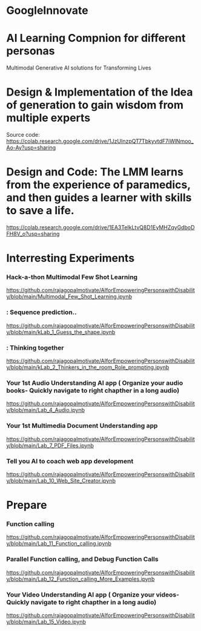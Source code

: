 # GoogleInnovate


# AI  Learning Compnion for different personas 
Multimodal Generative AI solutions for Transforming Lives

# Design & Implementation of the Idea of generation to gain wisdom from multiple experts 
Source code: https://colab.research.google.com/drive/1JzUInzpQT7TbkyvtdF7iWlNmoo_Ao-Ay?usp=sharing 

# Design and Code: The LMM learns from the experience of paramedics, and then guides a learner with skills to save a life. 
https://colab.research.google.com/drive/1EA3TeIkLtvQ8D1EyMHZqyGdboDFH8V_o?usp=sharing 

# Interresting Experiments 

### Hack-a-thon  Multimodal Few Shot Learning
https://github.com/rajagopalmotivate/AIforEmpoweringPersonswithDisability/blob/main/Multimodal_Few_Shot_Learning.ipynb

###  : Sequence prediction..
https://github.com/rajagopalmotivate/AIforEmpoweringPersonswithDisability/blob/main/kLab_1_Guess_the_shape.ipynb

###  : Thinking together 
https://github.com/rajagopalmotivate/AIforEmpoweringPersonswithDisability/blob/main/kLab_2_Thinkers_in_the_room_Role_prompting.ipynb

###  Your 1st Audio Understanding AI app  ( Organize your audio books- Quickly navigate to right chapther in a long audio)
https://github.com/rajagopalmotivate/AIforEmpoweringPersonswithDisability/blob/main/Lab_4_Audio.ipynb

###   Your 1st Multimedia Document Understanding app  
https://github.com/rajagopalmotivate/AIforEmpoweringPersonswithDisability/blob/main/Lab_7_PDF_Files.ipynb
 
###   Tell you AI  to coach    web app development 
https://github.com/rajagopalmotivate/AIforEmpoweringPersonswithDisability/blob/main/Lab_10_Web_Site_Creator.ipynb



# Prepare 


###   Function calling
https://github.com/rajagopalmotivate/AIforEmpoweringPersonswithDisability/blob/main/Lab_11_Function_calling.ipynb

###   Parallel Function calling, and Debug Function Calls
https://github.com/rajagopalmotivate/AIforEmpoweringPersonswithDisability/blob/main/Lab_12_Function_calling_More_Examples.ipynb

###   Your   Video Understanding AI app  ( Organize your videos- Quickly navigate to right chapther in a long audio)
https://github.com/rajagopalmotivate/AIforEmpoweringPersonswithDisability/blob/main/Lab_15_Video.ipynb




 

 



